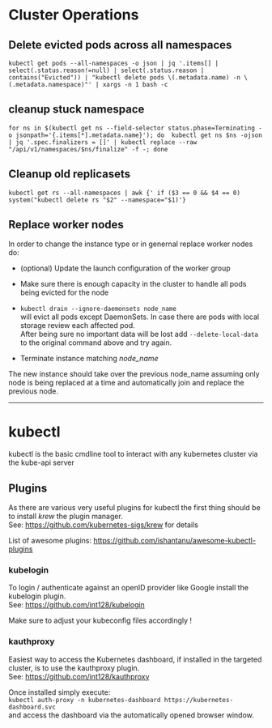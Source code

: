 # Cluster Operations

## Delete evicted pods across all namespaces

`
kubectl get pods --all-namespaces -o json | jq '.items[] | select(.status.reason!=null) | select(.status.reason | contains("Evicted")) | "kubectl delete pods \(.metadata.name) -n \(.metadata.namespace)"' | xargs -n 1 bash -c
`

## cleanup stuck namespace
`for ns in $(kubectl get ns --field-selector status.phase=Terminating -o jsonpath='{.items[*].metadata.name}'); do  kubectl get ns $ns -ojson | jq '.spec.finalizers = []' | kubectl replace --raw "/api/v1/namespaces/$ns/finalize" -f -; done
`

## Cleanup old replicasets
`kubectl get rs --all-namespaces | awk {' if ($3 == 0 && $4 == 0) system("kubectl delete rs "$2" --namespace="$1)'}`

## Replace worker nodes
In order to change the instance type or in genernal replace worker nodes do:

* (optional) Update the launch configuration of the worker group

* Make sure there is enough capacity in the cluster to handle all pods being evicted for the node

* `kubectl drain --ignore-daemonsets node_name`  
will evict all pods except DaemonSets. In case there are pods with local storage review each affected pod.    
After being sure no important data will be lost add `--delete-local-data` to the original command above and try again.

* Terminate instance matching *node_name*

The new instance should take over the previous node_name assuming only node is being replaced at a time and automatically join and replace the previous node.

---

# kubectl
kubectl is the basic cmdline tool to interact with any kubernetes cluster via the kube-api server

## Plugins
As there are various very useful plugins for kubectl the first thing should be to install *krew* the plugin manager.  
See: https://github.com/kubernetes-sigs/krew for details

List of awesome plugins: https://github.com/ishantanu/awesome-kubectl-plugins

### kubelogin
To login / authenticate against an openID provider like Google install the kubelogin plugin.  
See: https://github.com/int128/kubelogin

Make sure to adjust your kubeconfig files accordingly !

### kauthproxy
Easiest way to access the Kubernetes dashboard, if installed in the targeted cluster, is to use the kauthproxy plugin.  
See: https://github.com/int128/kauthproxy  

Once installed simply execute:  
`kubectl auth-proxy -n kubernetes-dashboard https://kubernetes-dashboard.svc`  
and access the dashboard via the automatically opened browser window.

